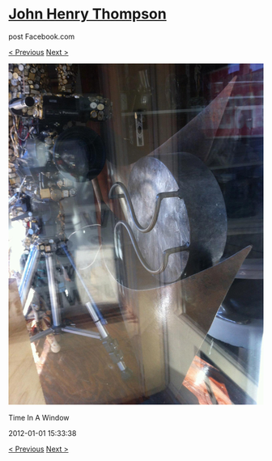 # [John Henry Thompson](../README.md)
post Facebook.com

[< Previous](2012-01-01-8.md) [Next >](2012-01-01-10.md)

[![](../media/2012-01-01/Time-In-A-Window-2.jpg)](../README.md)

Time In A Window

2012-01-01 15:33:38

[< Previous](2012-01-01-8.md) [Next >](2012-01-01-10.md)